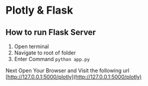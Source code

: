 # Plotly & Flask

## How to run Flask Server
1. Open terminal
2. Navigate to root of folder
3. Enter Command ``python app.py``

Next Open Your Browser and Visit the following url  [http://127.0.0.1:5000/plotly](http://127.0.0.1:5000/plotly)

